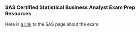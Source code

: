 ### SAS Certified Statistical Business Analyst Exam Prep Resources

Here is [a link](http://support.sas.com/certify/creds/sba.html) to the SAS page about the exam.